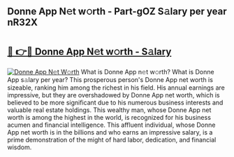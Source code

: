 ## Donne App N𝚎t w𝚘rth - Part-gOZ S𝚊lary per year nR32X

# <h2><a href="http://gc0gc4.nevu.top/?p=Donne+App">🔗 👉🔴 Donne App N𝚎t w𝚘rth - S𝚊lary</a></h2>

[![Donne App N𝚎t W𝚘rth](https://i.imgur.com/Oavwk0R.jpeg)](http://gc0gc4.nevu.top/?p=Donne+App)
What is Donne App n𝚎t w𝚘rth? What is Donne App s𝚊lary per year?
This prosperous person's Donne App net worth is sizeable, ranking him among the richest in his field. His annual earnings are impressive, but they are overshadowed by Donne App net worth, which is believed to be more significant due to his numerous business interests and valuable real estate holdings. This wealthy man, whose Donne App net worth is among the highest in the world, is recognized for his business acumen and financial intelligence. This affluent individual, whose Donne App net worth is in the billions and who earns an impressive salary, is a prime demonstration of the might of hard labor, dedication, and financial wisdom.
